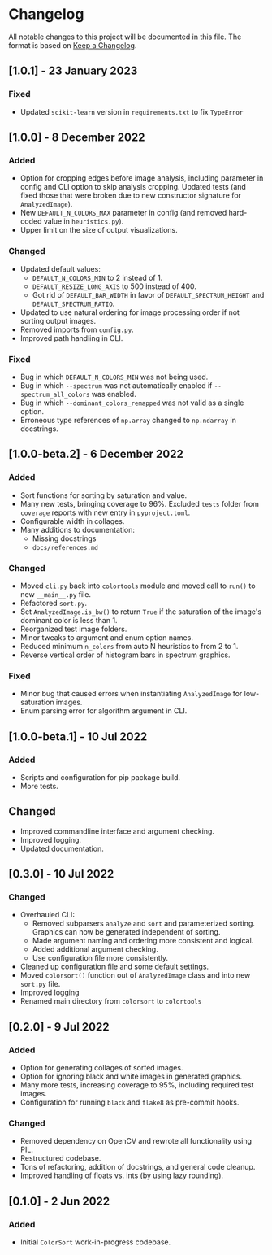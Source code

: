 # Changelog
All notable changes to this project will be documented in this file. The format is based on [Keep a Changelog](https://keepachangelog.com/en/1.0.0/).

## [1.0.1] - 23 January 2023
### Fixed
- Updated `scikit-learn` version in `requirements.txt` to fix `TypeError`


## [1.0.0] - 8 December 2022
### Added 
- Option for cropping edges before image analysis, including parameter in config and CLI option to skip analysis cropping. Updated tests (and fixed those that were broken due to new constructor signature for `AnalyzedImage`). 
- New `DEFAULT_N_COLORS_MAX` parameter in config (and removed hard-coded value in `heuristics.py`). 
- Upper limit on the size of output visualizations.

### Changed
- Updated default values: 
    - `DEFAULT_N_COLORS_MIN` to 2 instead of 1.
    - `DEFAULT_RESIZE_LONG_AXIS` to 500 instead of 400. 
    - Got rid of `DEFAULT_BAR_WIDTH` in favor of `DEFAULT_SPECTRUM_HEIGHT` and `DEFAULT_SPECTRUM_RATIO`. 
- Updated to use natural ordering for image processing order if not sorting output images.
- Removed imports from `config.py`.
- Improved path handling in CLI.

### Fixed 
- Bug in which `DEFAULT_N_COLORS_MIN` was not being used.
- Bug in which `--spectrum` was not automatically enabled if `--spectrum_all_colors` was enabled.
- Bug in which `--dominant_colors_remapped` was not valid as a single option. 
- Erroneous type references of `np.array` changed to `np.ndarray` in docstrings.


## [1.0.0-beta.2] - 6 December 2022
### Added 
- Sort functions for sorting by saturation and value. 
- Many new tests, bringing coverage to 96%. Excluded `tests` folder from `coverage` reports with new entry in `pyproject.toml`.
- Configurable width in collages.
- Many additions to documentation: 
    - Missing docstrings
    - `docs/references.md`

### Changed
- Moved `cli.py` back into `colortools` module and moved call to `run()` to new `__main__.py` file.
- Refactored `sort.py`. 
- Set `AnalyzedImage.is_bw()` to return `True` if the saturation of the image's dominant color is less than 1. 
- Reorganized test image folders. 
- Minor tweaks to argument and enum option names. 
- Reduced minimum `n_colors` from auto N heuristics to from 2 to 1.
- Reverse vertical order of histogram bars in spectrum graphics.

### Fixed
- Minor bug that caused errors when instantiating `AnalyzedImage` for low-saturation images. 
- Enum parsing error for algorithm argument in CLI.


## [1.0.0-beta.1] - 10 Jul 2022
### Added 
- Scripts and configuration for pip package build.
- More tests.

## Changed
- Improved commandline interface and argument checking.
- Improved logging.
- Updated documentation.


## [0.3.0] - 10 Jul 2022
### Changed 
- Overhauled CLI: 
    - Removed subparsers `analyze` and `sort` and parameterized sorting. Graphics can now be generated independent of sorting.
    - Made argument naming and ordering more consistent and logical.
    - Added additional argument checking.
    - Use configuration file more consistently.
- Cleaned up configuration file and some default settings.
- Moved `colorsort()` function out of `AnalyzedImage` class and into new `sort.py` file.
- Improved logging
- Renamed main directory from `colorsort` to `colortools`


## [0.2.0] - 9 Jul 2022
### Added
- Option for generating collages of sorted images.
- Option for ignoring black and white images in generated graphics.
- Many more tests, increasing coverage to 95%, including required test images.
- Configuration for running `black` and `flake8` as pre-commit hooks.

### Changed
- Removed dependency on OpenCV and rewrote all functionality using PIL.
- Restructured codebase.
- Tons of refactoring, addition of docstrings, and general code cleanup.
- Improved handling of floats vs. ints (by using lazy rounding).


## [0.1.0] - 2 Jun 2022
### Added
- Initial `ColorSort` work-in-progress codebase.
